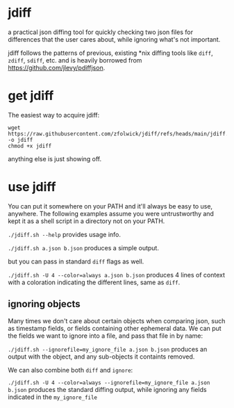 # jdiff
a practical json diffing tool for quickly checking two json files for differences that the user cares about, while ignoring what's not important.

jdiff follows the patterns of previous, existing *nix diffing tools like `diff`, `zdiff`, `sdiff`, etc. and is heavily borrowed from https://github.com/jlevy/pdiffjson.

# get jdiff
The easiest way to acquire jdiff:
```
wget https://raw.githubusercontent.com/zfolwick/jdiff/refs/heads/main/jdiff.sh -o jdiff
chmod +x jdiff
```
anything else is just showing off.

# use jdiff
You can put it somewhere on your PATH and it'll always be easy to use, anywhere.  The following examples assume you were untrustworthy and kept it as a shell script in a directory not on your PATH.

`./jdiff.sh --help` provides usage info.

`./jdiff.sh a.json b.json` produces a simple output.

but you can pass in standard `diff` flags as well.

`./jdiff.sh -U 4 --color=always a.json b.json` produces 4 lines of context with a coloration indicating the different lines, same as `diff`.

## ignoring objects
Many times we don't care about certain objects when comparing json, such as timestamp fields, or fields containing other ephemeral data.  We can put the fields we want to ignore into a file, and pass that file in by name:

`./jdiff.sh --ignorefile=my_ignore_file a.json b.json` produces an output with the object, and any sub-objects it containts removed.

We can also combine both `diff` and `ignore`:

`./jdiff.sh -U 4 --color=always --ignorefile=my_ignore_file a.json b.json` produces the standard diffing output, while ignoring any fields indicated in the `my_ignore_file`
